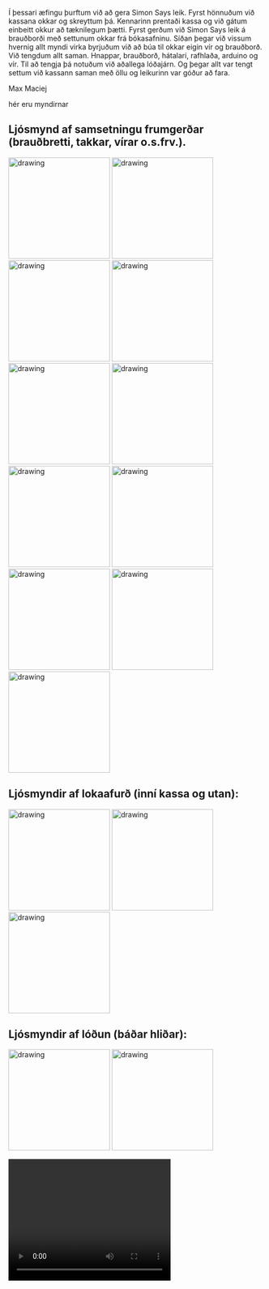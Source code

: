 Í þessari æfingu þurftum við að gera Simon Says leik. Fyrst hönnuðum við kassana okkar og skreyttum þá. 
Kennarinn prentaði kassa og við gátum einbeitt okkur að tæknilegum þætti. Fyrst gerðum við Simon Says leik á brauðborði með settunum okkar frá bókasafninu.
Síðan þegar við vissum hvernig allt myndi virka byrjuðum við að búa til okkar eigin vír og brauðborð.
Við tengdum allt saman. Hnappar, brauðborð, hátalari, rafhlaða, arduino og vír. Til að tengja þá notuðum við aðallega lóðajárn.
Og þegar allt var tengt settum við kassann saman með öllu og leikurinn var góður að fara.

Max Maciej


hér eru myndirnar
## Ljósmynd af samsetningu frumgerðar (brauðbretti, takkar, vírar o.s.frv.).
<img src="image1/las1.jpg" alt="drawing" width="200"/> <img src="image1/las2.jpg" alt="drawing" width="200"/> <img src="image1/las3.jpg" alt="drawing" width="200"/>
<img src="image1/las4.jpg" alt="drawing" width="200"/> <img src="image1/las5.jpg" alt="drawing" width="200"/> <img src="image1/las6.jpg" alt="drawing" width="200"/>
<img src="image1/las7.jpg" alt="drawing" width="200"/> <img src="image1/las8.jpg" alt="drawing" width="200"/> <img src="image1/las9.jpg" alt="drawing" width="200"/>
<img src="image1/las10.jpg" alt="drawing" width="200"/> <img src="image1/las11.jpg" alt="drawing" width="200"/>
## Ljósmyndir af lokaafurð (inní kassa og utan):
<img src="image2/lal1.jpg" alt="drawing" width="200"/> <img src="image2/lal2.jpg" alt="drawing" width="200"/> <img src="image2/lal3.jpg" alt="drawing" width="200"/>
## Ljósmyndir af lóðun (báðar hliðar):
<img src="image3/lal5.jpg" alt="drawing" width="200"/> <img src="image3/lal6.jpg" alt="drawing" width="200"/> 

<video width="320" height="240" controls>
  <source src="315355308_5534768949939084_7392234719588253278_n.mp4" type="video/mp4">
